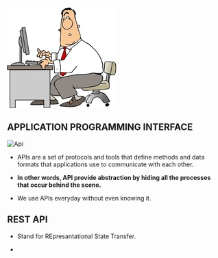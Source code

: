 ![LOGO](https://github.com/Wanjiruwanjiku-tech/alx-system_engineering-devops/blob/master/procjectpics/principal.jpg?raw=true)


APPLICATION PROGRAMMING INTERFACE
---------------------------------------
![Api](https://th.bing.com/th/id/R.939510c284845e56f65f3fff16fed6e7?rik=tvULVym%2bVFVXnQ&pid=ImgRaw&r=0)


- APIs are a set of protocols and tools that define methods and data formats that applications use to communicate with each other.

- **In other words, API provide abstraction by hiding all the processes that occur behind the scene.**

- We use APIs everyday without even knowing it.

REST API
--------------------------------------

- Stand for REpresantational State Transfer.

- 